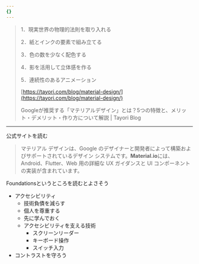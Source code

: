```yaml
---
{}
---
```

  

> 1．現実世界の物理的法則を取り入れる
> 
> 2．紙とインクの要素で組み立てる
> 
> 3．色の数を少なく配色する
> 
> 4．影を活用して立体感を作る
> 
> 5．連続性のあるアニメーション
> 
> [https://tayori.com/blog/material-design/](https://tayori.com/blog/material-design/)
> 
> Googleが推奨する「マテリアルデザイン」とは？5つの特徴と、メリット・デメリット・作り方について解説 | Tayori Blog

  

---

公式サイトを読む

> マテリアル デザインは、Google のデザイナーと開発者によって構築およびサポートされているデザイン システムです。**Material.io**には、Android、Flutter、Web 用の詳細な UX ガイダンスと UI コンポーネントの実装が含まれています。

  

Foundationsというところを読むとよさそう

- アクセシビリティ
    - 技術負債を減らす
    - 個人を尊重する
    - 先に学んでおく
    - アクセシビリティを支える技術
        - スクリーンリーダー
        - キーボード操作
        - スイッチ入力
- コントラストを守ろう